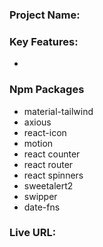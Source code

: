 ### Project Name:


### Key Features:
 - 


### Npm Packages
 - material-tailwind
 - axious
 - react-icon
 - motion
 - react counter
 - react router
 - react spinners
 - sweetalert2
 - swipper
 - date-fns

### Live URL:

